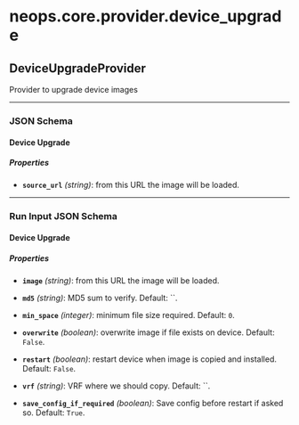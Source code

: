 # neops.core.provider.device_upgrade
## DeviceUpgradeProvider
Provider to upgrade device images

----------
### JSON Schema
#### Device Upgrade


##### Properties


- **`source_url`** *(string)*: from this URL the image will be loaded.


----------
### Run Input JSON Schema
#### Device Upgrade


##### Properties


- **`image`** *(string)*: from this URL the image will be loaded.

- **`md5`** *(string)*: MD5 sum to verify. Default: ``.

- **`min_space`** *(integer)*: minimum file size required. Default: `0`.

- **`overwrite`** *(boolean)*: overwrite image if file exists on device. Default: `False`.

- **`restart`** *(boolean)*: restart device when image is copied and installed. Default: `False`.

- **`vrf`** *(string)*: VRF where we should copy. Default: ``.

- **`save_config_if_required`** *(boolean)*: Save config before restart if asked so. Default: `True`.
